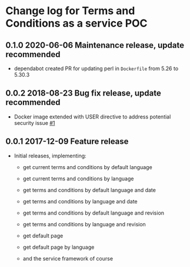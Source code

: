 # Change log for Terms and Conditions as a service POC

## 0.1.0 2020-06-06 Maintenance release, update recommended

- dependabot created PR for updating perl in `Dockerfile` from 5.26 to 5.30.3

## 0.0.2 2018-08-23 Bug fix release, update recommended

- Docker image extended with USER directive to address potential security issue
  [#1](https://github.com/jonasbn/terms_and_conditions_as_a_service_poc/issues/1)

## 0.0.1 2017-12-09 Feature release

- Initial releases, implementing:

  - get current terms and conditions by default language
  - get current terms and conditions by language
  - get terms and conditions by default language and date
  - get terms and conditions by language and date
  - get terms and conditions by default language and revision
  - get terms and conditions by language and revision
  - get default page
  - get default page by language

  - and the service framework of course
